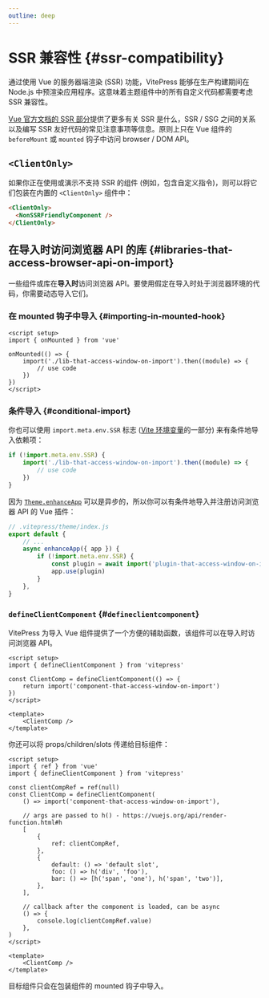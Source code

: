 ```yaml
---
outline: deep
---
```


# SSR 兼容性 {#ssr-compatibility}

通过使用 Vue 的服务器端渲染 (SSR) 功能，VitePress 能够在生产构建期间在 Node.js 中预渲染应用程序。这意味着主题组件中的所有自定义代码都需要考虑 SSR 兼容性。

[Vue 官方文档的 SSR 部分](https://cn.vuejs.org/guide/scaling-up/ssr.html)提供了更多有关 SSR 是什么，SSR / SSG 之间的关系以及编写 SSR 友好代码的常见注意事项等信息。原则上只在 Vue 组件的 `beforeMount` 或 `mounted` 钩子中访问 browser / DOM API。

## `<ClientOnly>`

如果你正在使用或演示不支持 SSR 的组件 (例如，包含自定义指令)，则可以将它们包装在内置的 `<ClientOnly>` 组件中：

```md
<ClientOnly>
  <NonSSRFriendlyComponent />
</ClientOnly>
```

## 在导入时访问浏览器 API 的库 {#libraries-that-access-browser-api-on-import}

一些组件或库在**导入时**访问浏览器 API。要使用假定在导入时处于浏览器环境的代码，你需要动态导入它们。

### 在 mounted 钩子中导入 {#importing-in-mounted-hook}

```vue
<script setup>
import { onMounted } from 'vue'

onMounted(() => {
	import('./lib-that-access-window-on-import').then((module) => {
		// use code
	})
})
</script>
```

### 条件导入 {#conditional-import}

你也可以使用 `import.meta.env.SSR` 标志 ([Vite 环境变量](https://cn.vitejs.dev/guide/env-and-mode.html#env-变量)的一部分) 来有条件地导入依赖项：

```js
if (!import.meta.env.SSR) {
	import('./lib-that-access-window-on-import').then((module) => {
		// use code
	})
}
```

因为 [`Theme.enhanceApp`](/guide/custom-theme#theme-interface) 可以是异步的，所以你可以有条件地导入并注册访问浏览器 API 的 Vue 插件：

```js
// .vitepress/theme/index.js
export default {
	// ...
	async enhanceApp({ app }) {
		if (!import.meta.env.SSR) {
			const plugin = await import('plugin-that-access-window-on-import')
			app.use(plugin)
		}
	},
}
```

### `defineClientComponent` {#`defineclientcomponent`}

VitePress 为导入 Vue 组件提供了一个方便的辅助函数，该组件可以在导入时访问浏览器 API。

```vue
<script setup>
import { defineClientComponent } from 'vitepress'

const ClientComp = defineClientComponent(() => {
	return import('component-that-access-window-on-import')
})
</script>

<template>
	<ClientComp />
</template>
```

你还可以将 props/children/slots 传递给目标组件：

```vue
<script setup>
import { ref } from 'vue'
import { defineClientComponent } from 'vitepress'

const clientCompRef = ref(null)
const ClientComp = defineClientComponent(
	() => import('component-that-access-window-on-import'),

	// args are passed to h() - https://vuejs.org/api/render-function.html#h
	[
		{
			ref: clientCompRef,
		},
		{
			default: () => 'default slot',
			foo: () => h('div', 'foo'),
			bar: () => [h('span', 'one'), h('span', 'two')],
		},
	],

	// callback after the component is loaded, can be async
	() => {
		console.log(clientCompRef.value)
	},
)
</script>

<template>
	<ClientComp />
</template>
```

目标组件只会在包装组件的 mounted 钩子中导入。
